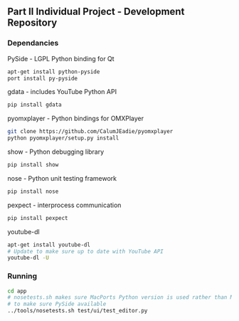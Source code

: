 ## Part II Individual Project - Development Repository

### Dependancies

PySide - LGPL Python binding for Qt

```sh
apt-get install python-pyside
port install py-pyside
```

gdata - includes YouTube Python API

```sh
pip install gdata
```

pyomxplayer - Python bindings for OMXPlayer

```sh
git clone https://github.com/CalumJEadie/pyomxplayer
python pyomxplayer/setup.py install
```

show - Python debugging library

```sh
pip install show
```

nose - Python unit testing framework

```sh
pip install nose
```

pexpect - interprocess communication

```sh
pip install pexpect
```

youtube-dl

```sh
apt-get install youtube-dl
# Update to make sure up to date with YouTube API
youtube-dl -U
```


### Running

```sh
cd app
# nosetests.sh makes sure MacPorts Python version is used rather than Mac version
# to make sure PySide available
../tools/nosetests.sh test/ui/test_editor.py
```
